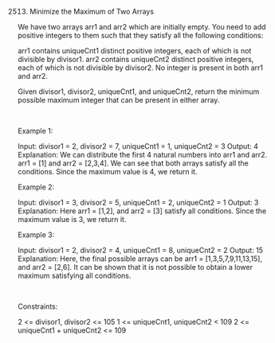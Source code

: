 2513. Minimize the Maximum of Two Arrays

We have two arrays arr1 and arr2 which are initially empty. You need to add positive integers to them such that they satisfy all the following conditions:

arr1 contains uniqueCnt1 distinct positive integers, each of which is not divisible by divisor1.
arr2 contains uniqueCnt2 distinct positive integers, each of which is not divisible by divisor2.
No integer is present in both arr1 and arr2.

Given divisor1, divisor2, uniqueCnt1, and uniqueCnt2, return the minimum possible maximum integer that can be present in either array.

 

Example 1:

Input: divisor1 = 2, divisor2 = 7, uniqueCnt1 = 1, uniqueCnt2 = 3
Output: 4
Explanation: 
We can distribute the first 4 natural numbers into arr1 and arr2.
arr1 = [1] and arr2 = [2,3,4].
We can see that both arrays satisfy all the conditions.
Since the maximum value is 4, we return it.


Example 2:

Input: divisor1 = 3, divisor2 = 5, uniqueCnt1 = 2, uniqueCnt2 = 1
Output: 3
Explanation: 
Here arr1 = [1,2], and arr2 = [3] satisfy all conditions.
Since the maximum value is 3, we return it.

Example 3:

Input: divisor1 = 2, divisor2 = 4, uniqueCnt1 = 8, uniqueCnt2 = 2
Output: 15
Explanation: 
Here, the final possible arrays can be arr1 = [1,3,5,7,9,11,13,15], and arr2 = [2,6].
It can be shown that it is not possible to obtain a lower maximum satisfying all conditions. 


 

Constraints:

2 <= divisor1, divisor2 <= 105
1 <= uniqueCnt1, uniqueCnt2 < 109
2 <= uniqueCnt1 + uniqueCnt2 <= 109